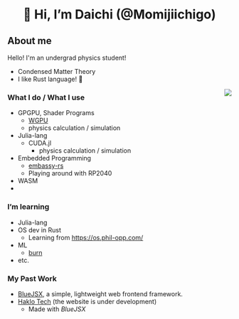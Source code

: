 <div align="center">

# 👋 Hi, I’m Daichi (@Momijiichigo)

</div>

## About me

Hello!
I'm an undergrad physics student!

- Condensed Matter Theory
- I like Rust language! 🦀

<img src="https://github-readme-stats.vercel.app/api/top-langs/?username=Momijiichigo&hide=javascript,html,scss,css,webassembly&exclude_repo=manjaro-config,learn-raspberry-pi-os-rust&layout=donut&langs_count=6&size_weight=0.5&count_weight=0.5&theme=dark" align="right">

### What I do / What I use
- GPGPU, Shader Programs
  - [WGPU](https://wgpu.rs/)
  - physics calculation / simulation
- Julia-lang
  - CUDA.jl
    - physics calculation / simulation
- Embedded Programming
  - [embassy-rs](https://github.com/embassy-rs/embassy)
  - Playing around with RP2040
- WASM
- 

### I’m learning
- Julia-lang
- OS dev in Rust
  - Learning from https://os.phil-opp.com/
- ML
  - [burn](https://burn-rs.github.io/)
- etc.

### My Past Work
- [BlueJSX](https://bluejsx.github.io), a simple, lightweight web frontend framework.
- [Haklo Tech](https://haklo.tech) (the website is under development)
  - Made with *BlueJSX*




<!---
<div align="center" style='position:absolute;width:1rem;height:1rem;inset:0;margin:auto;font-size:10rem;cursor:help;'>
😵‍💫
</div>
Momijiichigo/Momijiichigo is a ✨ special ✨ repository because its `README.md` (this file) appears on your GitHub profile.
You can click the Preview link to take a look at your changes.
--->

